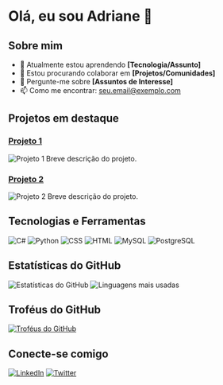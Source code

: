 # Olá, eu sou Adriane 👋



## Sobre mim

- 🌱 Atualmente estou aprendendo **[Tecnologia/Assunto]**
- 👯 Estou procurando colaborar em **[Projetos/Comunidades]**
- 💬 Pergunte-me sobre **[Assuntos de Interesse]**
- 📫 Como me encontrar: [seu.email@exemplo.com](mailto:seu.email@exemplo.com)

## Projetos em destaque

### [Projeto 1](link-para-o-projeto)
![Projeto 1](https://via.placeholder.com/400x200) <!-- Substitua pela URL da imagem do seu projeto -->
Breve descrição do projeto.

### [Projeto 2](link-para-o-projeto)
![Projeto 2](https://via.placeholder.com/400x200) <!-- Substitua pela URL da imagem do seu projeto -->
Breve descrição do projeto.

## Tecnologias e Ferramentas

![C#](https://img.shields.io/badge/C%23-239120?style=for-the-badge&logo=c-sharp&logoColor=white)
![Python](https://img.shields.io/badge/Python-3776AB?style=for-the-badge&logo=python&logoColor=white)
![CSS](https://img.shields.io/badge/CSS-1572B6?style=for-the-badge&logo=css3&logoColor=white)
![HTML](https://img.shields.io/badge/HTML-E34F26?style=for-the-badge&logo=html5&logoColor=white)
![MySQL](https://img.shields.io/badge/MySQL-4479A1?style=for-the-badge&logo=mysql&logoColor=white)
![PostgreSQL](https://img.shields.io/badge/PostgreSQL-336791?style=for-the-badge&logo=postgresql&logoColor=white)

## Estatísticas do GitHub

![Estatísticas do GitHub](https://github-readme-stats.vercel.app/api?username=seu-usuario&show_icons=true&theme=radical)
![Linguagens mais usadas](https://github-readme-stats.vercel.app/api/top-langs/?username=seu-usuario&layout=compact&theme=radical)

## Troféus do GitHub

[![Troféus do GitHub](https://github-profile-trophy.vercel.app/?username=seu-usuario&theme=onedark)](https://github.com/ryo-ma/github-profile-trophy)

## Conecte-se comigo

[![LinkedIn](https://img.shields.io/badge/LinkedIn-0A66C2?style=for-the-badge&logo=linkedin&logoColor=white)](link-para-seu-linkedin)
[![Twitter](https://img.shields.io/badge/Twitter-1DA1F2?style=for-the-badge&logo=twitter&logoColor=white)](link-para-seu-twitter)




